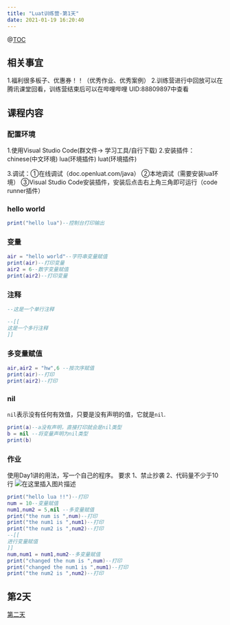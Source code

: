 ```yaml
---
title: "Luat训练营-第1天"
date: 2021-01-19 16:20:40
---
```


@[TOC](Luat训练营-第1天)
## 相关事宜
1.福利很多板子、优惠券！！（优秀作业、优秀案例）
2.训练营进行中回放可以在腾讯课堂回看，训练营结束后可以在哔哩哔哩 UID:88809897中查看

## 课程内容
### 配置环境
1.使用Visual Studio Code(群文件-> 学习工具/自行下载)
2.安装插件：chinese(中文环境)
                lua(环境插件)
                luat(环境插件)

3.调试：①在线调试（doc.openluat.com/java）
          ②本地调试（需要安装lua环境）
          ③Visual Studio Code安装插件，安装后点击右上角三角即可运行（code runner插件）
                
 ### hello world
 
 
```lua
print("hello lua")--控制台打印输出
```

### 变量
```lua
air = "hello world"--字符串变量赋值
print(air)--打印变量
air2 = 6--数字变量赋值
print(air2)--打印变量
```

### 注释

```lua
--这是一个单行注释

--[[
这是一个多行注释
]]
```

### 多变量赋值
```lua
air,air2 = "hw",6 --按次序赋值
print(air)--打印
print(air2)--打印
```

### nil
`nil`表示没有任何有效值，只要是没有声明的值，它就是`nil`.
```lua
print(a)--a没有声明，直接打印就会是nil类型
b = nil --将变量声明为nil类型
print(b)
```

### 作业

使用Day1讲的用法，写一个自己的程序。
要求
1、禁止抄袭
2、代码量不少于10行
![在这里插入图片描述](https://img-blog.csdnimg.cn/20210119144738946.png?x-oss-process=image/watermark,type_ZmFuZ3poZW5naGVpdGk,shadow_10,text_aHR0cHM6Ly9ibG9nLmNzZG4ubmV0L3FxXzQ0ODU3NzAw,size_16,color_FFFFFF,t_70#pic_center)


```lua
print("hello lua !!")--打印
num = 10--变量赋值
num1,num2 = 5,nil --多变量赋值
print("the num is ",num)--打印
print("the num1 is ",num1)--打印
print("the num2 is ",num2)--打印
--[[
进行变量赋值
]]
num,num1 = num1,num2--多变量赋值
print("changed the num is ",num)--打印
print("changed the num1 is ",num1)--打印
print("the num2 is ",num2)--打印

```
## 第2天
[第二天](https://doc.luatos.wiki/2353#_219)